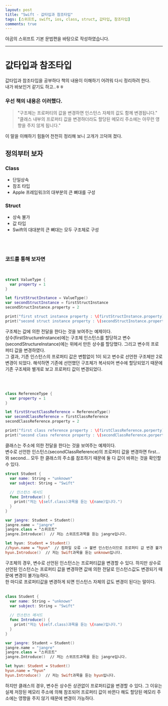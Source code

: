 ```yaml
---
layout: post
title: "Swift - 값타입과 참조타입"
tags: [스위프트, swift, ios, class, struct, 값타입, 참조타입]
comments: true
---
```


야곰의 스위프트 기본 문법편을 바탕으로 작성하였습니다.

--- 

# 값타입과 참조타입

값타입과 참조타입을 공부하다 책의 내용이 이해하기 어려워 다시 정리하려 한다.<br>
내가 바보인거 같기도 하고..ㅎㅎ

### 우선 책의 내용은 이러했다.

> "구조체는 프로퍼티의 값을 변경하면 인스턴스 자체의 값도 함께 변경됩니다."<br>
"클래스 내부의 프로퍼티 값을 변경하더라도 할당된 메모리 주소에는 아무런 영향을 주지 않게 됩니다."

이 말을 이해하기 힘들어 천천히 정리해 보니 고개가 끄덕여 졌다.

## 정의부터 보자

### Class
  * 단일상속
  * 참조 타입
  * Apple 프레임워크의 대부분의 큰 뼈대를 구성
  
### Struct
  * 상속 불가
  * 값 타입
  * Swift의 대대분의 큰 뼈대는 모두 구조체로 구성
  
<br>
<br>

### 코드를 통해 보자면
<br>

~~~swift
struct ValueType {
  var property = 1
}

let firstStructInstance = ValueType()
var secondStructInstance = firstStructInstance
secondStructInstance.property = 2

print("first struct instance property : \(firstStructInstance.property)")   // 1
print("second struct instance property : \(secondStructInstance.property)") // 2
~~~

구조체는 값에 의한 전달을 한다는 것을 보여주는 예제이다.<br>
상수(firstStructureInstance)에는 구조체 인스턴스를 할당하고 변수(secondStructureInstance)에는 위에서 만든 상수를 할당했다.
그리고 변수의 프로퍼티 값을 변경하였다.<br>
그 결과, 기존 인스턴스의 프로퍼티 값은 변함없이 1이 되고 변수로 선언한 구조체만 2로 변경이 되었다. 해석하면 기존에 선언했던 구조체가 복사되어 변수에 할당되었기 때문에 기존 구조체와 별개로 보고 프로퍼티 값이 변경되었다.

<br>
<br>

~~~swift
class ReferenceType {
  var property = 1
}

let firstStructClassReference = ReferenceType()
var secondClassReference = firstClassReference
secondClassReference.property = 2

print("first class reference property : \(firstClassReference.porperty)")  // 2
print("second class reference property : \(secondClassReference.porperty)")  // 2
~~~

클래스는 주소에 의한 전달을 한다는 것을 보여주는 예제이다.<br>
변수로 선언한 인스턴스(secondClassReference)의 프로퍼티 값을 변경하면 first...와 second... 모두 한 클래스의 주소를 참조하기 때문에 둘 다 값이 바뀌는 것을 확인할 수 있다.


~~~swift
struct Student {
  var name: String = "unknown"
  var subject: String = "Swift"
  
  // 인스턴스 메서드
  func Introduce() {
    print("저는 \(self.class)과목을 듣는 \(name)입니다.")
  }
}

var jangre: Student = Student()
jangre.name = "jangre"
jangre.class = "스위프트"
jangre.Introduce()  // 저는 스위프트과목을 듣는 jangre입니다.

let hyun: Student = Student()
//hyun.name = "hyun"  // 컴파일 오류 -> 불변 인스턴스이므로 프로퍼티 값 변경 불가
hyun.Introduce()  // 저는 Swift과목을 듣는 unknown입니다.
~~~

구조체의 경우, 변수로 선언된 인스턴스는 프로퍼티값을 변경할 수 있다. 하지만 상수로 선언된 인스턴스는 프로퍼티 값을 변경하면 값에 의한 전달로 인스턴스값도 변경되기 때문에 변경이 불가능하다.<br>
한 마디로 프로퍼티값을 변경하게 되면 인스턴스 자체의 값도 변경이 된다는 말이다.
<br>
<br>

~~~swift
class Student {
  var name: String = "unknown"
  var subject: String = "Swift"
  
  // 인스턴스 메서드
  func Introduce() {
    print("저는 \(self.class)과목을 듣는 \(name)입니다.")
  }
}

var jangre: Student = Student()
jangre.name = "jangre"
jangre.class = "스위프트"
jangre.Introduce()  // 저는 스위프트과목을 듣는 jangre입니다.

let hyun: Student = Student()
hyun.name = "hyun"
hyun.Introduce()  // 저는 Swift과목을 듣는 hyun입니다.
~~~

하지만 클래스의 경우, 변수든 상수든 상관없이 프로퍼티값을 변경할 수 있다. 그 이유는 실제 저장된 메모리 주소에 의해 참조되어 프로퍼티 값이 바뀐다 해도 할당된 메모리 주소에는 영향을 주지 않기 때문에 변경이 가능하다.
